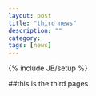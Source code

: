 ```yaml
---
layout: post
title: "third news"
description: ""
category: 
tags: [news]
---
```

{% include JB/setup %}


##this is the third pages